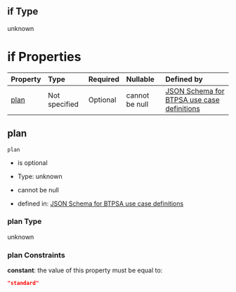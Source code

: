 ## if Type

unknown

# if Properties

| Property      | Type          | Required | Nullable       | Defined by                                                                                                                                                                                                                                  |
| :------------ | :------------ | :------- | :------------- | :------------------------------------------------------------------------------------------------------------------------------------------------------------------------------------------------------------------------------------------ |
| [plan](#plan) | Not specified | Optional | cannot be null | [JSON Schema for BTPSA use case definitions](btpsa-usecase-properties-services-items-allof-1-then-allof-76-then-allof-0-if-properties-plan.md "undefined#/properties/services/items/allOf/1/then/allOf/76/then/allOf/0/if/properties/plan") |

## plan



`plan`

*   is optional

*   Type: unknown

*   cannot be null

*   defined in: [JSON Schema for BTPSA use case definitions](btpsa-usecase-properties-services-items-allof-1-then-allof-76-then-allof-0-if-properties-plan.md "undefined#/properties/services/items/allOf/1/then/allOf/76/then/allOf/0/if/properties/plan")

### plan Type

unknown

### plan Constraints

**constant**: the value of this property must be equal to:

```json
"standard"
```
